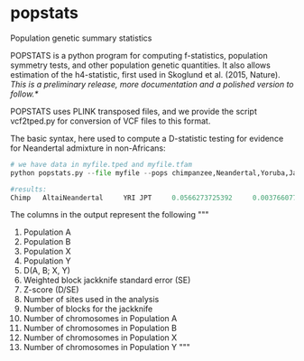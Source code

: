 # popstats
Population genetic summary statistics

POPSTATS is a python program for computing f-statistics, population symmetry tests, and other population genetic quantities. It also allows estimation of the h4-statistic, first used in Skoglund et al. (2015, Nature). _This is a preliminary release, more documentation and a polished version to follow.*_

POPSTATS uses PLINK transposed files, and we provide the script vcf2tped.py for conversion of VCF files to this format.

The basic syntax, here used to compute a D-statistic testing for evidence for Neandertal admixture in non-Africans:

```python
# we have data in myfile.tped and myfile.tfam
python popstats.py --file myfile --pops chimpanzee,Neandertal,Yoruba,Japanese --informative

#results:
Chimp 	AltaiNeandertal 	YRI JPT 	0.0566273725392 	0.00376607791239 	15.036165968 	1002084 	530 	2 	2 	208 	214
```

The columns in the output represent the following
"""
1. Population A
2. Population B
3. Population X
4. Population Y
5. D(A, B; X, Y)
6. Weighted block jackknife standard error (SE)
7. Z-score (D/SE)
8. Number of sites used in the analysis
9. Number of blocks for the jackknife
10. Number of chromosomes in Population A
11. Number of chromosomes in Population B
12. Number of chromosomes in Population X
13. Number of chromosomes in Population Y
"""



